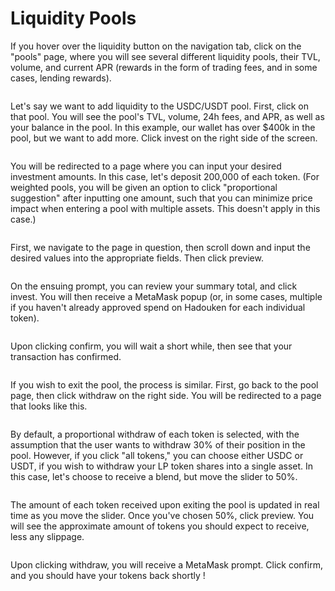 # Liquidity Pools

If you hover over the liquidity button on the navigation tab, click on the "pools" page, where you will see several different liquidity pools, their TVL, volume, and current APR (rewards in the form of trading fees, and in some cases, lending rewards).

<figure><img src="../../.gitbook/assets/image (4).png" alt=""><figcaption></figcaption></figure>

Let's say we want to add liquidity to the USDC/USDT pool. First, click on that pool. You will see the pool's TVL, volume, 24h fees, and APR, as well as your balance in the pool. In this example, our wallet has over $400k in the pool, but we want to add more. Click invest on the right side of the screen.

<figure><img src="../../.gitbook/assets/image (1).png" alt=""><figcaption></figcaption></figure>

You will be redirected to a page where you can input your desired investment amounts. In this case, let's deposit 200,000 of each token. (For weighted pools, you will be given an option to click "proportional suggestion" after inputting one amount, such that you can minimize price impact when entering a pool with multiple assets. This doesn't apply in this case.)

<figure><img src="../../.gitbook/assets/image (7).png" alt=""><figcaption></figcaption></figure>

First, we navigate to the page in question, then scroll down and input the desired values into the appropriate fields. Then click preview.

<figure><img src="../../.gitbook/assets/image (5).png" alt=""><figcaption></figcaption></figure>

On the ensuing prompt, you can review your summary total, and click invest. You will then receive a MetaMask popup (or, in some cases, multiple if you haven't already approved spend on Hadouken for each individual token).

<figure><img src="../../.gitbook/assets/image (10).png" alt=""><figcaption></figcaption></figure>

Upon clicking confirm, you will wait a short while, then see that your transaction has confirmed.

<figure><img src="../../.gitbook/assets/image (21).png" alt=""><figcaption></figcaption></figure>

If you wish to exit the pool, the process is similar. First, go back to the pool page, then click withdraw on the right side. You will be redirected to a page that looks like this.

<figure><img src="../../.gitbook/assets/image.png" alt=""><figcaption></figcaption></figure>

By default, a proportional withdraw of each token is selected, with the assumption that the user wants to withdraw 30% of their position in the pool. However, if you click "all tokens," you can choose either USDC or USDT, if you wish to withdraw your LP token shares into a single asset. In this case, let's choose to receive a blend, but move the slider to 50%.

<figure><img src="../../.gitbook/assets/image (27).png" alt=""><figcaption></figcaption></figure>

The amount of each token received upon exiting the pool is updated in real time as you move the slider. Once you've chosen 50%, click preview. You will see the approximate amount of tokens you should expect to receive, less any slippage.

<figure><img src="../../.gitbook/assets/image (20).png" alt=""><figcaption></figcaption></figure>

Upon clicking withdraw, you will receive a MetaMask prompt. Click confirm, and you should have your tokens back shortly !

<figure><img src="../../.gitbook/assets/image (2).png" alt=""><figcaption></figcaption></figure>
